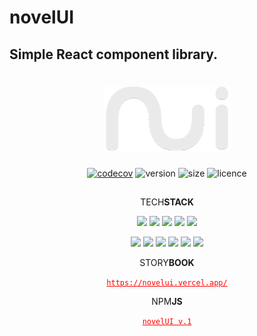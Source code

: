 # novelUI

## Simple React component library.

<div align='center'>

# <img src='https://raw.githubusercontent.com/jaroslaw91/novelUI/ef991cc73e7b759f6b32560b3d97c05527b53180/src/assets/images/nui.svg' width='200px' />

[![codecov](https://codecov.io/gh/jaroslawkucharski/novelUI/branch/main/graph/badge.svg?token=2O9WXY075W)](https://codecov.io/gh/jaroslawkucharski/novelUI)
![version](https://4.vercel.app/npm/version/novelui-library)
![size](https://4.vercel.app/github/size/jaroslawkucharski/novelUI)
![licence](https://4.vercel.app/github/license/jaroslawkucharski/novelUI)

##

TECH<strong>STACK</strong>

![](https://img.shields.io/badge/rollup.js-EC4A3F.svg?style=for-the-badge&logo=rollupdotjs&logoColor=white)
![](https://img.shields.io/badge/React-61DAFB.svg?style=for-the-badge&logo=React&logoColor=black)
![](https://img.shields.io/badge/TypeScript-3178C6.svg?style=for-the-badge&logo=TypeScript&logoColor=white)
![](https://img.shields.io/badge/styledcomponents-DB7093.svg?style=for-the-badge&logo=styled-components&logoColor=white)
![](https://img.shields.io/badge/Storybook-FF4785.svg?style=for-the-badge&logo=Storybook&logoColor=white)

![](https://img.shields.io/badge/Testing%20Library-E33332.svg?style=for-the-badge&logo=Testing-Library&logoColor=white)
![](https://img.shields.io/badge/Jest-C21325.svg?style=for-the-badge&logo=Jest&logoColor=white)
![](https://img.shields.io/badge/Vercel-000000.svg?style=for-the-badge&logo=Vercel&logoColor=white)
![](https://img.shields.io/badge/Codecov-F01F7A.svg?style=for-the-badge&logo=Codecov&logoColor=white)
![](https://img.shields.io/badge/ESLint-4B32C3.svg?style=for-the-badge&logo=ESLint&logoColor=white)
![](https://img.shields.io/badge/Prettier-F7B93E.svg?style=for-the-badge&logo=Prettier&logoColor=black)

STORY<strong>BOOK</strong>

<a href="https://novelui.vercel.app/" style='color: red;'>`https://novelui.vercel.app/`</a>

NPM<strong>JS</strong>

<a href="https://www.npmjs.com/package/@jaroslaw91/novelui" style='color: red;'>`novelUI v.1`</a>

<br />
<br />

</div>
